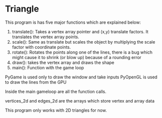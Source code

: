 # Triangle

This program is has five major functions which are explained below:
  1. translate(): Takes a vertex array pointer and (x,y) translate factors. It translates the vertex array points.
  2. scale(): Same as translate but scales the object by multiplying the scale factor with coordinate points.
  3. rotate(): Rotates the points along one of the lines, there is a bug which might cause it to shrink (or blow up) because of a rounding error
  4. draw(): takes the vertex array and draws the shape 
  5. main(): Function with the game loop
 
 PyGame is used only to draw the window and take inputs
 PyOpenGL is used to draw the lines from the GPU
 
Inside the main gameloop are all the function calls. 

vertices_2d and edges_2d are the arrays which store vertex and array data

This program only works with 2D triangles for now.
